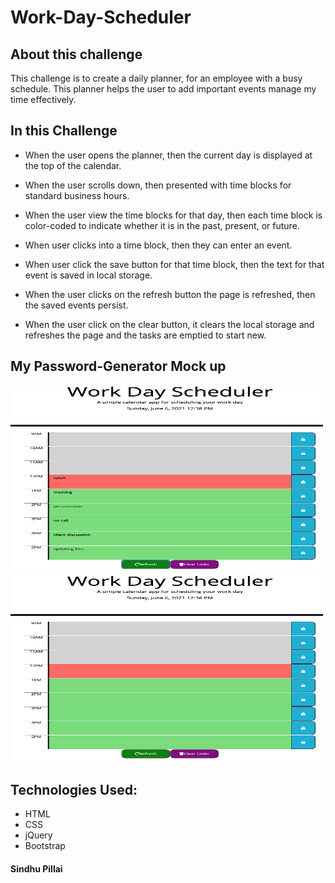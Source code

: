 # Work-Day-Scheduler

## About this challenge
This challenge is to create a daily planner, for an employee with a busy schedule.
This planner helps the user to add important events manage my time effectively.

## In this Challenge

- When the user opens the planner, then the current day is displayed at the top of the calendar.

- When the user scrolls down, then presented with time blocks for standard business hours.

- When the user view the time blocks for that day, then each time block is color-coded to indicate whether it is in the    past, present, or future.

- When user clicks into a time block, then they can enter an event.

- When user click the save button for that time block, then the text for that event is saved in local storage.

- When the user clicks on the refresh button the page is refreshed, then the saved events persist.

- When the user click on the clear button, it clears the local storage and refreshes the page and the tasks are emptied to start new.

## My Password-Generator Mock up

<img src="./assets/refresh.png" alt="refresh page" height = 300 width= 500 />
<img src="./assets/clear.png" alt="refresh page" height = 300 width= 500 />

## Technologies Used:
- HTML
- CSS
- jQuery
- Bootstrap


#### Sindhu Pillai